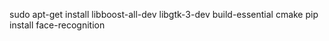 sudo apt-get install libboost-all-dev libgtk-3-dev build-essential cmake
pip install face-recognition

